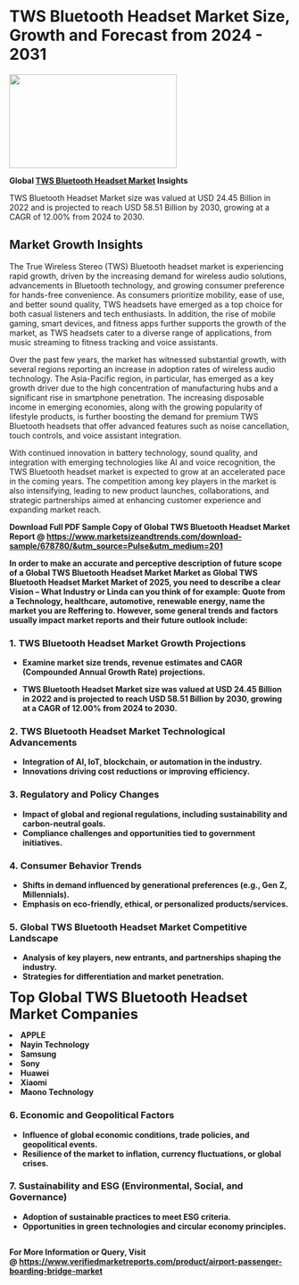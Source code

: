 <H1>TWS Bluetooth Headset Market Size, Growth and Forecast from 2024 - 2031</H1><img class="aligncenter size-medium wp-image-584254" src="https://thirdeyenews.in/wp-content/uploads/2024/09/Global-Market-Research-300x168.jpeg" alt="" width="300" height="168" /><p><strong>Global&nbsp;<a href="https://www.marketsizeandtrends.com/download-sample/678780/&amp;utm_source=Pulse&amp;utm_medium=201">TWS Bluetooth Headset Market</a> Insights</strong></p><p>TWS Bluetooth Headset Market size was valued at USD 24.45 Billion in 2022 and is projected to reach USD 58.51 Billion by 2030, growing at a CAGR of 12.00% from 2024 to 2030.</p><p><h2>Market Growth Insights</h2> <p>The True Wireless Stereo (TWS) Bluetooth headset market is experiencing rapid growth, driven by the increasing demand for wireless audio solutions, advancements in Bluetooth technology, and growing consumer preference for hands-free convenience. As consumers prioritize mobility, ease of use, and better sound quality, TWS headsets have emerged as a top choice for both casual listeners and tech enthusiasts. In addition, the rise of mobile gaming, smart devices, and fitness apps further supports the growth of the market, as TWS headsets cater to a diverse range of applications, from music streaming to fitness tracking and voice assistants.</p> <p><strong></strong></p> <p>Over the past few years, the market has witnessed substantial growth, with several regions reporting an increase in adoption rates of wireless audio technology. The Asia-Pacific region, in particular, has emerged as a key growth driver due to the high concentration of manufacturing hubs and a significant rise in smartphone penetration. The increasing disposable income in emerging economies, along with the growing popularity of lifestyle products, is further boosting the demand for premium TWS Bluetooth headsets that offer advanced features such as noise cancellation, touch controls, and voice assistant integration.</p> <p>With continued innovation in battery technology, sound quality, and integration with emerging technologies like AI and voice recognition, the TWS Bluetooth headset market is expected to grow at an accelerated pace in the coming years. The competition among key players in the market is also intensifying, leading to new product launches, collaborations, and strategic partnerships aimed at enhancing customer experience and expanding market reach.</p> <p><strong></p><p><span class=""><strong>Download Full PDF Sample Copy of Global TWS Bluetooth Headset Market Report</strong> @ <a href="https://www.marketsizeandtrends.com/download-sample/678780/&amp;utm_source=Pulse&amp;utm_medium=201" target="_blank">https://www.marketsizeandtrends.com/download-sample/678780/&amp;utm_source=Pulse&amp;utm_medium=201</a></span></p><p>In order to make an accurate and perceptive description of future scope of a Global&nbsp;TWS Bluetooth Headset Market Market as Global&nbsp;TWS Bluetooth Headset Market Market of 2025, you need to describe a clear Vision &ndash; What Industry or Linda can you think of for example: Quote from a Technology, healthcare, automotive, renewable energy, name the market you are Reffering to. However, some general trends and factors usually impact market reports and their future outlook include:</p><h3>1.&nbsp;<strong>TWS Bluetooth Headset Market Growth Projections</strong></h3><ul><li>Examine market size trends, revenue estimates and CAGR (Compounded Annual Growth Rate) projections.</li><li><p>TWS Bluetooth Headset Market size was valued at USD 24.45 Billion in 2022 and is projected to reach USD 58.51 Billion by 2030, growing at a CAGR of 12.00% from 2024 to 2030.</p></li></ul><h3>2.&nbsp;<strong>TWS Bluetooth Headset Market Technological Advancements</strong></h3><ul><li>Integration of AI, IoT, blockchain, or automation in the industry.</li><li>Innovations driving cost reductions or improving efficiency.</li></ul><h3>3.&nbsp;<strong>Regulatory and Policy Changes</strong></h3><ul><li>Impact of global and regional regulations, including sustainability and carbon-neutral goals.</li><li>Compliance challenges and opportunities tied to government initiatives.</li></ul><h3>4.&nbsp;<strong>Consumer Behavior Trends</strong></h3><ul><li>Shifts in demand influenced by generational preferences (e.g., Gen Z, Millennials).</li><li>Emphasis on eco-friendly, ethical, or personalized products/services.</li></ul><h3>5.&nbsp;<strong>Global TWS Bluetooth Headset Market Competitive Landscape</strong></h3><ul><li>Analysis of key players, new entrants, and partnerships shaping the industry.</li><li>Strategies for differentiation and market penetration.</li></ul><p data-pm-slice="1 1 []"><span style="color: inherit; font-family: inherit; font-size: 25px;">Top Global TWS Bluetooth Headset Market Companies</span></p><div class="" data-test-id=""><p><li>APPLE</li><li> Nayin Technology</li><li> Samsung</li><li> Sony</li><li> Huawei</li><li> Xiaomi</li><li> Maono Technology</li></p></div><h3>6.&nbsp;<strong>Economic and Geopolitical Factors</strong></h3><ul><li>Influence of global economic conditions, trade policies, and geopolitical events.</li><li>Resilience of the market to inflation, currency fluctuations, or global crises.</li></ul><h3>7.&nbsp;<strong>Sustainability and ESG (Environmental, Social, and Governance)</strong></h3><ul><li>Adoption of sustainable practices to meet ESG criteria.</li><li>Opportunities in green technologies and circular economy principles.</li></ul><h2><strong style="font-size: 14px;">For More Information or Query, Visit @&nbsp;</strong><a style="background-color: #ffffff; font-size: 14px;" href="https://www.marketsizeandtrends.com/report/tws-bluetooth-headset-market/" target="_blank">https://www.verifiedmarketreports.com/product/airport-passenger-boarding-bridge-market</a></h2>